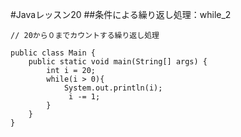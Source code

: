 #Javaレッスン20
##条件による繰り返し処理：while_2

```
// 20から０までカウントする繰り返し処理

public class Main {
    public static void main(String[] args) {
        int i = 20;
        while(i > 0){
            System.out.println(i);
             i -= 1;
        }
    }
}
```
